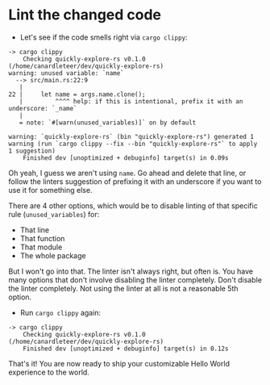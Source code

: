 # Lint the changed code

- Let's see if the code smells right via `cargo clippy`:

```shell
-> cargo clippy
    Checking quickly-explore-rs v0.1.0 (/home/canardleteer/dev/quickly-explore-rs)
warning: unused variable: `name`
  --> src/main.rs:22:9
   |
22 |     let name = args.name.clone();
   |         ^^^^ help: if this is intentional, prefix it with an underscore: `_name`
   |
   = note: `#[warn(unused_variables)]` on by default

warning: `quickly-explore-rs` (bin "quickly-explore-rs") generated 1 warning (run `cargo clippy --fix --bin "quickly-explore-rs"` to apply 1 suggestion)
    Finished dev [unoptimized + debuginfo] target(s) in 0.09s
```

Oh yeah, I guess we aren't using `name`. Go ahead and delete that line, or
follow the linters suggestion of prefixing it with an underscore if you want
to use it for something else.

There are 4 other options, which would be to disable linting of that specific rule (`unused_variables`) for:

- That line
- That function
- That module
- The whole package

But I won't go into that. The linter isn't always right, but often is. You
have many options that don't involve disabling the linter completely. Don't
disable the linter completely. Not using the linter at all is not a reasonable
5th option.

- Run `cargo clippy` again:

```shell
-> cargo clippy
    Checking quickly-explore-rs v0.1.0 (/home/canardleteer/dev/quickly-explore-rs)
    Finished dev [unoptimized + debuginfo] target(s) in 0.12s
```

That's it! You are now ready to ship your customizable Hello World experience to the world.
